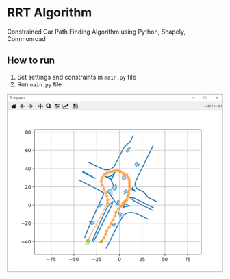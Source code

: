 # RRT Algorithm
Constrained Car Path Finding Algorithm using Python, Shapely, Commonroad

## How to run

1. Set settings and constraints in `main.py` file
2. Run `main.py` file

![The screenshot became unavailable.](imgs/example_path.PNG)
